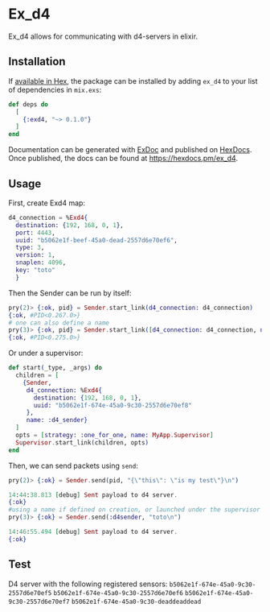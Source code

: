 # Ex_d4

Ex_d4 allows for communicating with d4-servers in elixir.

## Installation

If [available in Hex](https://hex.pm/docs/publish), the package can be installed
by adding `ex_d4` to your list of dependencies in `mix.exs`:

```elixir
def deps do
  [
    {:exd4, "~> 0.1.0"}
  ]
end
```

Documentation can be generated with [ExDoc](https://github.com/elixir-lang/ex_doc)
and published on [HexDocs](https://hexdocs.pm). Once published, the docs can
be found at <https://hexdocs.pm/ex_d4>.

## Usage
First, create Exd4 map:
```elixir
d4_connection = %Exd4{
  destination: {192, 168, 0, 1},
  port: 4443,
  uuid: "b5062e1f-beef-45a0-dead-2557d6e70ef6",
  type: 3,
  version: 1,
  snaplen: 4096,
  key: "toto" 
  }
```

Then the Sender can be run by itself:
```elixir
pry(2)> {:ok, pid} = Sender.start_link(d4_connection: d4_connection)
{:ok, #PID<0.267.0>}
# one can also define a name
pry(3)> {:ok, pid} = Sender.start_link([d4_connection: d4_connection, name: :d4sender])
{:ok, #PID<0.275.0>}
```
Or under a supervisor:
```elixir
def start(_type, _args) do
  children = [
    {Sender,
     d4_connection: %Exd4{
       destination: {192, 168, 0, 1},
       uuid: "b5062e1f-674e-45a0-9c30-2557d6e70ef8"
     },
     name: :d4_sender}
  ]
  opts = [strategy: :one_for_one, name: MyApp.Supervisor]
  Supervisor.start_link(children, opts)
end
```

Then, we can send packets using `send`:
```elixir
pry(2)> {:ok} = Sender.send(pid, "{\"this\": \"is my test\"}\n")

14:44:38.813 [debug] Sent payload to d4 server.
{:ok}
#using a name if defined on creation, or launched under the supervisor
pry(3)> {:ok} = Sender.send(:d4sender, "toto\n")

14:46:55.494 [debug] Sent payload to d4 server.
{:ok}
```

## Test
D4 server with the following registered sensors:
`b5062e1f-674e-45a0-9c30-2557d6e70ef5`
`b5062e1f-674e-45a0-9c30-2557d6e70ef6`
`b5062e1f-674e-45a0-9c30-2557d6e70ef7`
`b5062e1f-674e-45a0-9c30-deaddeaddead`